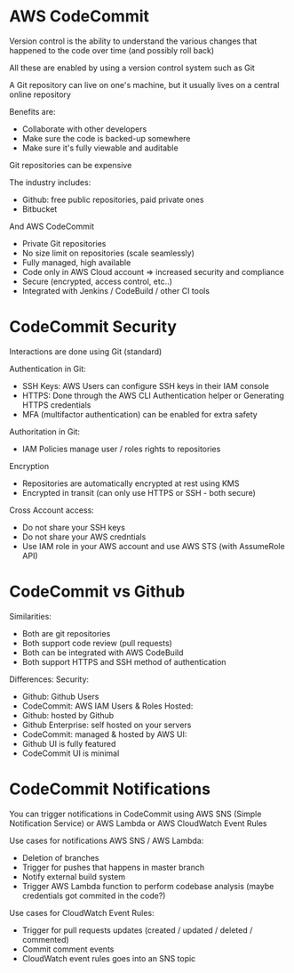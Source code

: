 # AWS CodeCommit

Version control is the ability to understand the various changes that happened to the code over time (and possibly roll back)

All these are enabled by using a version control system such as Git

A Git repository can live on one's machine, but it usually lives on a central online repository

Benefits are:
- Collaborate with other developers
- Make sure the code is backed-up somewhere
- Make sure it's fully viewable and auditable

Git repositories can be expensive

The industry includes:
- Github: free public repositories, paid private ones
- Bitbucket

And AWS CodeCommit
- Private Git repositories
- No size limit on repositories (scale seamlessly)
- Fully managed, high available
- Code only in AWS Cloud account => increased security and compliance
- Secure (encrypted, access control, etc..)
- Integrated with Jenkins / CodeBuild / other CI tools

# CodeCommit Security

Interactions are done using Git (standard)

Authentication in Git:
- SSH Keys: AWS Users can configure SSH keys in their IAM console
- HTTPS: Done through the AWS CLI Authentication helper or Generating HTTPS credentials
- MFA (multifactor authentication) can be enabled for extra safety

Authoritation in Git:
- IAM Policies manage user / roles rights to repositories

Encryption
- Repositories are automatically encrypted at rest using KMS
- Encrypted in transit (can only use HTTPS or SSH - both secure)

Cross Account access:
- Do not share your SSH keys
- Do not share your AWS credntials
- Use IAM role in your AWS account and use AWS STS (with AssumeRole API)

# CodeCommit vs Github

Similarities:
- Both are git repositories
- Both support code review (pull requests)
- Both can be integrated with AWS CodeBuild
- Both support HTTPS and SSH method of authentication

Differences:
Security:
- Github: Github Users
- CodeCommit: AWS IAM Users & Roles
Hosted:
- Github: hosted by Github
- Github Enterprise: self hosted on your servers
- CodeCommit: managed & hosted by AWS
UI:
- Github UI is fully featured 
- CodeCommit UI is minimal

# CodeCommit Notifications

You can trigger notifications in CodeCommit using AWS SNS (Simple Notification Service) or AWS Lambda or AWS CloudWatch Event Rules

Use cases for notifications AWS SNS / AWS Lambda:
- Deletion of branches
- Trigger for pushes that happens in master branch
- Notify external build system
- Trigger AWS Lambda function to perform codebase analysis (maybe credentials got commited in the code?)

Use cases for CloudWatch Event Rules:
- Trigger for pull requests updates (created / updated / deleted / commented)
- Commit comment events
- CloudWatch event rules goes into an SNS topic 
